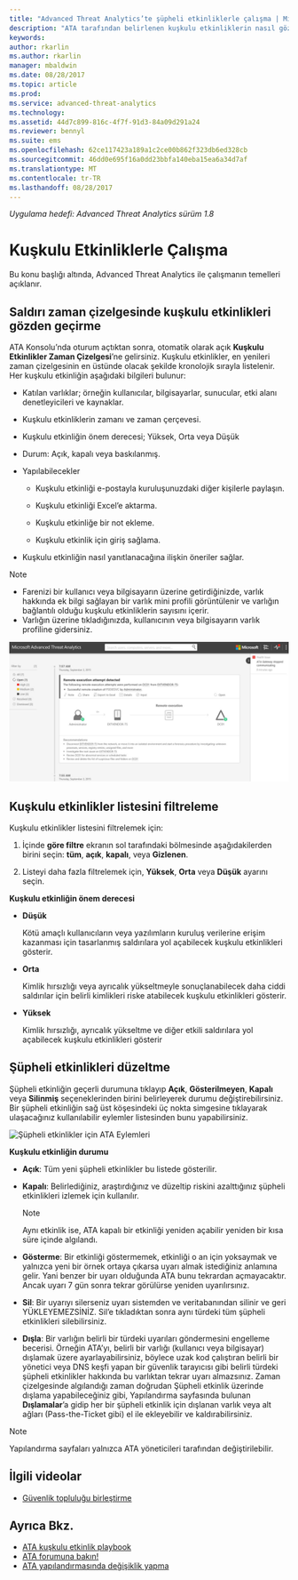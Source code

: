 ```yaml
---
title: "Advanced Threat Analytics’te şüpheli etkinliklerle çalışma | Microsoft Docs"
description: "ATA tarafından belirlenen kuşkulu etkinliklerin nasıl gözden geçirileceğini açıklar"
keywords: 
author: rkarlin
ms.author: rkarlin
manager: mbaldwin
ms.date: 08/28/2017
ms.topic: article
ms.prod: 
ms.service: advanced-threat-analytics
ms.technology: 
ms.assetid: 44d7c899-816c-4f7f-91d3-84a09d291a24
ms.reviewer: bennyl
ms.suite: ems
ms.openlocfilehash: 62ce117423a189a1c2ce00b862f323db6ed328cb
ms.sourcegitcommit: 46dd0e695f16a0dd23bbfa140eba15ea6a34d7af
ms.translationtype: MT
ms.contentlocale: tr-TR
ms.lasthandoff: 08/28/2017
---
```

*Uygulama hedefi: Advanced Threat Analytics sürüm 1.8*



# <a name="working-with-suspicious-activities"></a>Kuşkulu Etkinliklerle Çalışma
Bu konu başlığı altında, Advanced Threat Analytics ile çalışmanın temelleri açıklanır.

## <a name="review-suspicious-activities-on-the-attack-time-line"></a>Saldırı zaman çizelgesinde kuşkulu etkinlikleri gözden geçirme
ATA Konsolu’nda oturum açtıktan sonra, otomatik olarak açık **Kuşkulu Etkinlikler Zaman Çizelgesi**’ne gelirsiniz. Kuşkulu etkinlikler, en yenileri zaman çizelgesinin en üstünde olacak şekilde kronolojik sırayla listelenir.
Her kuşkulu etkinliğin aşağıdaki bilgileri bulunur:

-   Katılan varlıklar; örneğin kullanıcılar, bilgisayarlar, sunucular, etki alanı denetleyicileri ve kaynaklar.

-   Kuşkulu etkinliklerin zamanı ve zaman çerçevesi.

-   Kuşkulu etkinliğin önem derecesi; Yüksek, Orta veya Düşük

-   Durum: Açık, kapalı veya baskılanmış.

-   Yapılabilecekler

    -   Kuşkulu etkinliği e-postayla kuruluşunuzdaki diğer kişilerle paylaşın.

    -   Kuşkulu etkinliği Excel’e aktarma.

    -   Kuşkulu etkinliğe bir not ekleme.

    -   Kuşkulu etkinlik için giriş sağlama.

-   Kuşkulu etkinliğin nasıl yanıtlanacağına ilişkin öneriler sağlar.

> [!NOTE]
> -   Farenizi bir kullanıcı veya bilgisayarın üzerine getirdiğinizde, varlık hakkında ek bilgi sağlayan bir varlık mini profili görüntülenir ve varlığın bağlantılı olduğu kuşkulu etkinliklerin sayısını içerir.
> -   Varlığın üzerine tıkladığınızda, kullanıcının veya bilgisayarın varlık profiline gidersiniz.

![ATA kuşkulu etkinlikler zaman çizelgesinin resmi](media/ATA-Suspicious-Activity-Timeline.JPG)

## <a name="filter-suspicious-activities-list"></a>Kuşkulu etkinlikler listesini filtreleme
Kuşkulu etkinlikler listesini filtrelemek için:

1.  İçinde **göre filtre** ekranın sol tarafındaki bölmesinde aşağıdakilerden birini seçin: **tüm**, **açık**, **kapalı**, veya  **Gizlenen**.

2.  Listeyi daha fazla filtrelemek için, **Yüksek**, **Orta** veya **Düşük** ayarını seçin.

**Kuşkulu etkinliğin önem derecesi**

-   **Düşük**

    Kötü amaçlı kullanıcıların veya yazılımların kuruluş verilerine erişim kazanması için tasarlanmış saldırılara yol açabilecek kuşkulu etkinlikleri gösterir.

-   **Orta**

    Kimlik hırsızlığı veya ayrıcalık yükseltmeyle sonuçlanabilecek daha ciddi saldırılar için belirli kimlikleri riske atabilecek kuşkulu etkinlikleri gösterir.

-   **Yüksek**

    Kimlik hırsızlığı, ayrıcalık yükseltme ve diğer etkili saldırılara yol açabilecek kuşkulu etkinlikleri gösterir




## <a name="remediating-suspicious-activities"></a>Şüpheli etkinlikleri düzeltme
Şüpheli etkinliğin geçerli durumuna tıklayıp **Açık**, **Gösterilmeyen**, **Kapalı** veya **Silinmiş** seçeneklerinden birini belirleyerek durumu değiştirebilirsiniz.
Bir şüpheli etkinliğin sağ üst köşesindeki üç nokta simgesine tıklayarak ulaşacağınız kullanılabilir eylemler listesinden bunu yapabilirsiniz.

![Şüpheli etkinlikler için ATA Eylemleri](./media/sa-actions.png)

**Kuşkulu etkinliğin durumu**

-   **Açık**: Tüm yeni şüpheli etkinlikler bu listede gösterilir.

-   **Kapalı**: Belirlediğiniz, araştırdığınız ve düzeltip riskini azalttığınız şüpheli etkinlikleri izlemek için kullanılır.

    > [!NOTE]
    > Aynı etkinlik ise, ATA kapalı bir etkinliği yeniden açabilir yeniden bir kısa süre içinde algılandı.

-   **Gösterme**: Bir etkinliği göstermemek, etkinliği o an için yoksaymak ve yalnızca yeni bir örnek ortaya çıkarsa uyarı almak istediğiniz anlamına gelir. Yani benzer bir uyarı olduğunda ATA bunu tekrardan açmayacaktır. Ancak uyarı 7 gün sonra tekrar görülürse yeniden uyarılırsınız.

- **Sil**: Bir uyarıyı silerseniz uyarı sistemden ve veritabanından silinir ve geri YÜKLEYEMEZSİNİZ. Sil’e tıkladıktan sonra aynı türdeki tüm şüpheli etkinlikleri silebilirsiniz.

- **Dışla**: Bir varlığın belirli bir türdeki uyarıları göndermesini engelleme becerisi. Örneğin ATA’yı, belirli bir varlığı (kullanıcı veya bilgisayar) dışlamak üzere ayarlayabilirsiniz, böylece uzak kod çalıştıran belirli bir yönetici veya DNS keşfi yapan bir güvenlik tarayıcısı gibi belirli türdeki şüpheli etkinlikler hakkında bu varlıktan tekrar uyarı almazsınız. Zaman çizelgesinde algılandığı zaman doğrudan Şüpheli etkinlik üzerinde dışlama yapabileceğiniz gibi, Yapılandırma sayfasında bulunan **Dışlamalar**’a gidip her bir şüpheli etkinlik için dışlanan varlık veya alt ağları (Pass-the-Ticket gibi) el ile ekleyebilir ve kaldırabilirsiniz. 
> [!NOTE]
> Yapılandırma sayfaları yalnızca ATA yöneticileri tarafından değiştirilebilir.


## <a name="related-videos"></a>İlgili videolar
- [Güvenlik topluluğu birleştirme](https://channel9.msdn.com/Shows/Microsoft-Security/Join-the-Security-Community)


## <a name="see-also"></a>Ayrıca Bkz.
- [ATA kuşkulu etkinlik playbook](http://aka.ms/ataplaybook)
- [ATA forumuna bakın!](https://social.technet.microsoft.com/Forums/security/home?forum=mata)
- [ATA yapılandırmasında değişiklik yapma](modifying-ata-center-configuration.md)
